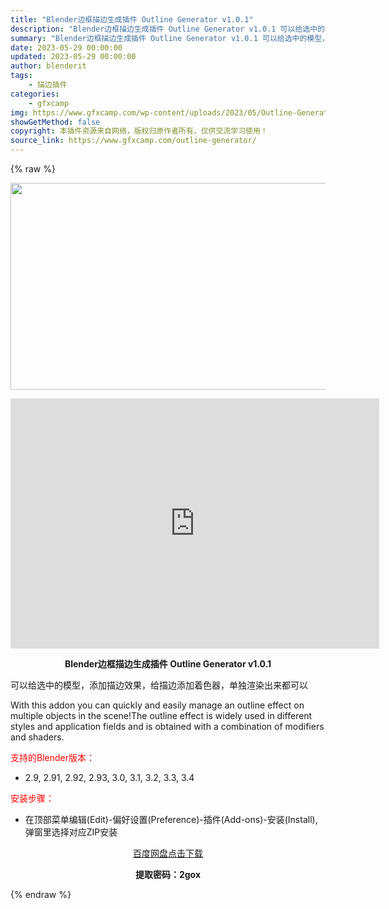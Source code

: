 ```yaml
---
title: "Blender边框描边生成插件 Outline Generator v1.0.1"
description: "Blender边框描边生成插件 Outline Generator v1.0.1 可以给选中的模型，添加描边效果，给描边添加着色器，单独渲染出来都可以 With this addon you can ..."
summary: "Blender边框描边生成插件 Outline Generator v1.0.1 可以给选中的模型，添加描边效果，给描边添加着色器，单独渲染出来都可以 With this addon you can ..."
date: 2023-05-29 00:00:00
updated: 2023-05-29 00:00:00
author: blenderit
tags: 
    - 描边插件
categories:
    - gfxcamp
img: https://www.gfxcamp.com/wp-content/uploads/2023/05/Outline-Generator.jpg
showGetMethod: false
copyright: 本插件资源来自网络，版权归原作者所有，仅供交流学习使用！
source_link: https://www.gfxcamp.com/outline-generator/
---
```


{% raw %}
<div><p><img decoding="async" class="aligncenter size-full wp-image-112689" src="https://www.gfxcamp.com/wp-content/uploads/2023/05/Outline-Generator.jpg" data-src="https://www.gfxcamp.com/wp-content/uploads/2023/05/Outline-Generator.jpg" alt="" width="590" height="331" data-srcset="https://www.gfxcamp.com/wp-content/uploads/2023/05/Outline-Generator.jpg 590w, https://www.gfxcamp.com/wp-content/uploads/2023/05/Outline-Generator-150x84.jpg 150w" data-sizes="(max-width: 590px) 100vw, 590px"></p><p style="text-align: center;"><iframe loading="lazy" src="https://player.youku.com/embed/XNTk2NzQ4MzU2NA==" width="590" height="400" frameborder="0" allowfullscreen="allowfullscreen" data-mce-fragment="1"></iframe></p><p style="text-align: center;"><strong>Blender边框描边生成插件 Outline Generator v1.0.1</strong></p><p>可以给选中的模型，添加描边效果，给描边添加着色器，单独渲染出来都可以</p><p>With this addon you can quickly and easily manage an outline effect on multiple objects in the scene!The outline effect is widely used in different styles and application fields and is obtained with a combination of modifiers and shaders.</p><p style="text-align: left;"><span style="color: #ff0000;">支持的Blender版本：</span></p><ul>
<li style="text-align: left;">2.9, 2.91, 2.92, 2.93, 3.0, 3.1, 3.2, 3.3, 3.4</li>
</ul><p style="text-align: left;"><span style="color: #ff0000;">安装步骤：</span></p><ul>
<li>在顶部菜单编辑(Edit)-偏好设置(Preference)-插件(Add-ons)-安装(Install),弹窗里选择对应ZIP安装</li>
</ul><p style="text-align: center;"><a class="maxbutton-3 maxbutton maxbutton-baidu" target="_blank" rel="noopener" href="https://pan.baidu.com/s/10sN1ZVOHooqQDl_QkWO0hg?pwd=2gox"><span class="mb-text">百度网盘点击下载</span></a></p><p style="text-align: center;"><strong>提取密码：2gox</strong></p></div>
<div style="display: none">gfxcamp</div>
{% endraw %}